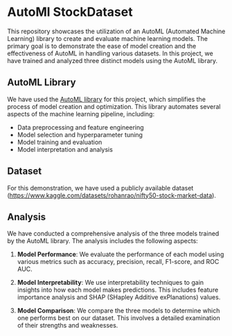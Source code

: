 # AutoMl StockDataset

This repository showcases the utilization of an AutoML (Automated Machine Learning) library to create and evaluate machine learning models. The primary goal is to demonstrate the ease of model creation and the effectiveness of AutoML in handling various datasets. In this project, we have trained and analyzed three distinct models using the AutoML library.

## AutoML Library

We have used the [AutoML library](https://docs.h2o.ai/h2o/latest-stable/h2o-docs/automl.html) for this project, which simplifies the process of model creation and optimization. This library automates several aspects of the machine learning pipeline, including:

- Data preprocessing and feature engineering
- Model selection and hyperparameter tuning
- Model training and evaluation
- Model interpretation and analysis

## Dataset

For this demonstration, we have used a publicly available dataset (https://www.kaggle.com/datasets/rohanrao/nifty50-stock-market-data).

## Analysis

We have conducted a comprehensive analysis of the three models trained by the AutoML library. The analysis includes the following aspects:

1. **Model Performance**: We evaluate the performance of each model using various metrics such as accuracy, precision, recall, F1-score, and ROC AUC.

2. **Model Interpretability**: We use interpretability techniques to gain insights into how each model makes predictions. This includes feature importance analysis and SHAP (SHapley Additive exPlanations) values.

3. **Model Comparison**: We compare the three models to determine which one performs best on our dataset. This involves a detailed examination of their strengths and weaknesses.
